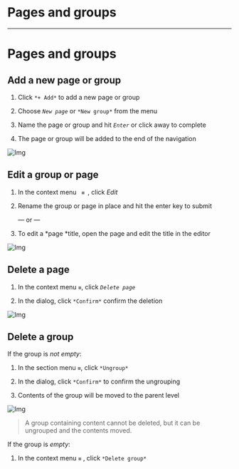 
# Pages and groups

---

# Pages and groups

## Add a new page or group

1. Click `*+ Add*` to add a new page or group

1. Choose *`New page`* or `*New group*` from the menu

1. Name the page or group and hit *`Enter`* or click away to complete

1. The page or group will be added to the end of the navigation

![Img](https://studio-assets.supernova.io/design-systems/6475/c265da32-7c2a-4c7c-9796-7a1f902ef12b.png?Expires=1972252800&Policy=eyJTdGF0ZW1lbnQiOlt7IlJlc291cmNlIjoiaHR0cHM6Ly9zdHVkaW8tYXNzZXRzLnN1cGVybm92YS5pby9kZXNpZ24tc3lzdGVtcy82NDc1L2MyNjVkYTMyLTdjMmEtNGM3Yy05Nzk2LTdhMWY5MDJlZjEyYi5wbmciLCJDb25kaXRpb24iOnsiRGF0ZUxlc3NUaGFuIjp7IkFXUzpFcG9jaFRpbWUiOjE5NzIyNTI4MDB9fX1dfQ__&Signature=B7bn4X4DxPf8k79ia-7dpg-W-6Wc0cmYy7wob9DjEViWPIsVzH8YZcv7u3BPjyPdvIYBuOLKbMxXObxpT9LDDxOUCreS1aGGaG25GrFbqP7AIXSk5jvjnudQl9vzAVkEO911LkM101g-ZWSQ1P5JG--dodhyodG8aQXSSDNmRQHytjBI5TmH5ZpBAVIckU8yAlV0ZhSdZG2POhLauo39O1XIHquPBTZZnA1eYkCFmrm33QyCN9pr61n5UgVj2D~hVH-OwaD6jE3dFDmm3iZWW4mjuY3wy3fh7K02vorr6x2BukB677tBLYoSCfP18xUhjxljTjNyqATh0UkEsPIljw__&Key-Pair-Id=APKAJGK34LCCAUR7N6LA)

## Edit a group or page 

1. In the context menu ` `*`≡ `*, click *Edit*

1. Rename the group or page in place and hit the enter key to submit

   — or —

1. To edit a *page *title, open the page and edit the title in the editor

![Img](https://studio-assets.supernova.io/design-systems/6475/52d7c598-69aa-4ca2-b335-ae6044b81517.png?Expires=1972252800&Policy=eyJTdGF0ZW1lbnQiOlt7IlJlc291cmNlIjoiaHR0cHM6Ly9zdHVkaW8tYXNzZXRzLnN1cGVybm92YS5pby9kZXNpZ24tc3lzdGVtcy82NDc1LzUyZDdjNTk4LTY5YWEtNGNhMi1iMzM1LWFlNjA0NGI4MTUxNy5wbmciLCJDb25kaXRpb24iOnsiRGF0ZUxlc3NUaGFuIjp7IkFXUzpFcG9jaFRpbWUiOjE5NzIyNTI4MDB9fX1dfQ__&Signature=LgAxODy1FFBgbMUsKp9iM~ypxAg0TQswdG2rmTOGDvZeB-YmzPRukCcmIYKV-XilmeZKfOkQeyxBfCgceL5CItjeZLeU8yp6dAnKBGGDMctMSIYkRLc13ICYBGa-NIJW4yk83fVgAG8VSRs8DnaHzqYnExzi1qq0bJIiZ83hmE5cArDjSE8neLZUrqJ5kiG9k07WnC6qn2dteKC57u1Urc1qF~qMKw26zc-e-7G8XtrNuhrNSPXHI5JAYZSsr-4PLU0UVLZ8owvy5Mk57IxcT4yexG2B0qsDd5CntNNOQKeJopMla0D54XhDAjOQuaqfEvAVKovZAtbiebGfkXr~2Q__&Key-Pair-Id=APKAJGK34LCCAUR7N6LA)

## Delete a page

1. In the context menu *` ≡ `*, click *`Delete page`*

1. In the dialog, click `*Confirm*` confirm the deletion

![Img](https://studio-assets.supernova.io/design-systems/6475/10435d8d-4366-4a1b-a4b1-0e8c97a9632f.png?Expires=1972252800&Policy=eyJTdGF0ZW1lbnQiOlt7IlJlc291cmNlIjoiaHR0cHM6Ly9zdHVkaW8tYXNzZXRzLnN1cGVybm92YS5pby9kZXNpZ24tc3lzdGVtcy82NDc1LzEwNDM1ZDhkLTQzNjYtNGExYi1hNGIxLTBlOGM5N2E5NjMyZi5wbmciLCJDb25kaXRpb24iOnsiRGF0ZUxlc3NUaGFuIjp7IkFXUzpFcG9jaFRpbWUiOjE5NzIyNTI4MDB9fX1dfQ__&Signature=dzaLCbBx2PRWMF3KhSgvLD5TyoVWEWzgifPIkK~XXV3kyfO53dmH4M2PvrCWovz7j4ZRP55jJVbhx80c8ixdbjTDJVILQ7uYq6e3J6QLVYZrwllZN642YfU8zVjUn41NUQ4RUwN7DBR73Dmr~UI4w-c-4qJC2oSKjMvCoFxwB5AUm52Fb~mYsYaLLRCgJiBv5-XVSahYeeRdIKDrPlcDnjoHrrxDaAZZX-rHJcN8wXvTqpnCh2-uIhFusE~E7P~YQAqd7z9OmzPp0gkIAKm9oQCIathlqdtw6gyRHzP0aUNolAjfIwlNyhIAEbjAdKwTe-WhDYgRHMd95zckDBwEcg__&Key-Pair-Id=APKAJGK34LCCAUR7N6LA)

## Delete a group

If the group is *not empty*:

1. In the section menu *` ≡ `*, click `*Ungroup*`

1. In the dialog, click `*Confirm*` to confirm the ungrouping

1. Contents of the group will be moved to the parent level

![Img](https://studio-assets.supernova.io/design-systems/6475/f20c4b70-71d7-492c-b34d-b507d67c48f8.png?Expires=1972252800&Policy=eyJTdGF0ZW1lbnQiOlt7IlJlc291cmNlIjoiaHR0cHM6Ly9zdHVkaW8tYXNzZXRzLnN1cGVybm92YS5pby9kZXNpZ24tc3lzdGVtcy82NDc1L2YyMGM0YjcwLTcxZDctNDkyYy1iMzRkLWI1MDdkNjdjNDhmOC5wbmciLCJDb25kaXRpb24iOnsiRGF0ZUxlc3NUaGFuIjp7IkFXUzpFcG9jaFRpbWUiOjE5NzIyNTI4MDB9fX1dfQ__&Signature=loO-UZI8pWukz2c--HbGQqLsyRzwiTKOW44tbM~nUDwpie3zFgu3iRjjItJ4ko86kI40RWcE-1PLnhcil749e6w2X708i3UbTimBtDetOWpwwO9hxjIJriXosiAe91KwKUuhTRIpeaQirvjuRhuvDL~s7nUKdUaustCckBDTQZnni7msf2M-ke31VhOxEGlLXmRpGYeDEOz0QGz4ZKdNxbx~mPzk5jD3S6uRcF1SRagCTobl8o2~EjAt78vEvhTMf9pXvlIknY~sTAsxBciLpiIarKGlL39gHJWAp8wkd76cUymMm2PC138I-QWhlj1Ug~NflgiHsTdXAuze2TLWng__&Key-Pair-Id=APKAJGK34LCCAUR7N6LA)

> A group containing content cannot be deleted, but it can be ungrouped and the contents moved.

If the group is *empty*:

1. In the context menu  *`≡`* , click `*Delete group*`